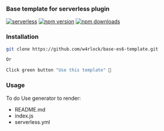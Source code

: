 ### Base template for serverless plugin
[![serverless](http://public.serverless.com/badges/v3.svg)](http://www.serverless.com)
[![npm version](https://badge.fury.io/js/template-base-serverless-plugin.svg)](https://badge.fury.io/js/template-base-serverless-plugin)
[![npm downloads](https://img.shields.io/npm/dt/template-base-serverless-plugin.svg?style=flat)](https://www.npmjs.com/package/template-base-serverless-plugin)

### Installation
```bash
git clone https://github.com/w4rlock/base-es6-template.git

Or

Click green button "Use this template" 
```

### Usage
To do Use generator to render:
- README.md
- index.js
- serverless.yml

